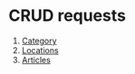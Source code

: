 # CRUD requests

1. [Category](categories/README.md)
1. [Locations](locations/README.md)
1. [Articles](articles/README.md)
